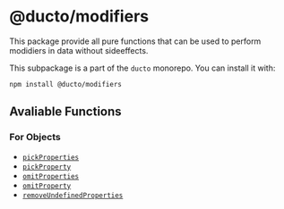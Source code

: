 # @ducto/modifiers

This package provide all pure functions that can be used to perform modidiers in data without sideeffects.

This subpackage is a part of the `ducto` monorepo. You can install it with:

```shell
npm install @ducto/modifiers
```

## Avaliable Functions

### For Objects
- [`pickProperties`](/packages/modifiers/src/object/pickProperties/README.md)
- [`pickProperty`](/packages/modifiers/src/object/pickProperty/README.md)
- [`omitProperties`](/packages/modifiers/src/object/omitProperties/README.md)
- [`omitProperty`](/packages/modifiers/src/object/omitProterty/README.md)
- [`removeUndefinedProperties`](/packages/modifiers/src/object/removeUndefinedProperties/README.md)
